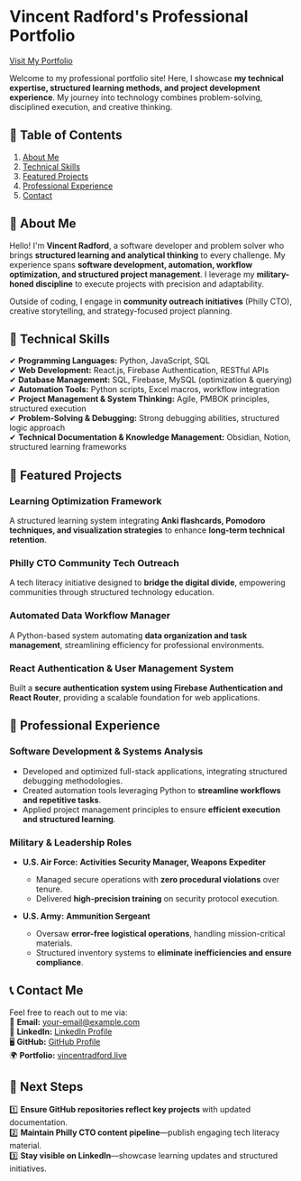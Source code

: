 # Vincent Radford's Professional Portfolio  
[Visit My Portfolio](https://vmradford-web.vercel.app/)  

Welcome to my professional portfolio site! Here, I showcase **my technical expertise, structured learning methods, and project development experience**. My journey into technology combines problem-solving, disciplined execution, and creative thinking.  

## 🚀 Table of Contents  
1. [About Me](#about-me)  
2. [Technical Skills](#technical-skills)  
3. [Featured Projects](#featured-projects)  
4. [Professional Experience](#professional-experience)  
5. [Contact](#contact)  

## 🧩 About Me  
Hello! I'm **Vincent Radford**, a software developer and problem solver who brings **structured learning and analytical thinking** to every challenge. My experience spans **software development, automation, workflow optimization, and structured project management**. I leverage my **military-honed discipline** to execute projects with precision and adaptability.  

Outside of coding, I engage in **community outreach initiatives** (Philly CTO), creative storytelling, and strategy-focused project planning.  

## 🔧 Technical Skills  
✔ **Programming Languages:** Python, JavaScript, SQL  
✔ **Web Development:** React.js, Firebase Authentication, RESTful APIs  
✔ **Database Management:** SQL, Firebase, MySQL (optimization & querying)  
✔ **Automation Tools:** Python scripts, Excel macros, workflow integration  
✔ **Project Management & System Thinking:** Agile, PMBOK principles, structured execution  
✔ **Problem-Solving & Debugging:** Strong debugging abilities, structured logic approach  
✔ **Technical Documentation & Knowledge Management:** Obsidian, Notion, structured learning frameworks  

## 🚀 Featured Projects  
### Learning Optimization Framework  
A structured learning system integrating **Anki flashcards, Pomodoro techniques, and visualization strategies** to enhance **long-term technical retention**.  

### Philly CTO Community Tech Outreach  
A tech literacy initiative designed to **bridge the digital divide**, empowering communities through structured technology education.  

### Automated Data Workflow Manager  
A Python-based system automating **data organization and task management**, streamlining efficiency for professional environments.  

### React Authentication & User Management System  
Built a **secure authentication system using Firebase Authentication and React Router**, providing a scalable foundation for web applications.  

## 📌 Professional Experience  
### Software Development & Systems Analysis  
- Developed and optimized full-stack applications, integrating structured debugging methodologies.  
- Created automation tools leveraging Python to **streamline workflows and repetitive tasks**.  
- Applied project management principles to ensure **efficient execution and structured learning**.  

### Military & Leadership Roles  
- **U.S. Air Force:** **Activities Security Manager, Weapons Expediter**  
  - Managed secure operations with **zero procedural violations** over tenure.  
  - Delivered **high-precision training** on security protocol execution.  

- **U.S. Army:** **Ammunition Sergeant**  
  - Oversaw **error-free logistical operations**, handling mission-critical materials.  
  - Structured inventory systems to **eliminate inefficiencies and ensure compliance**.  

## 📞 Contact Me  
Feel free to reach out to me via:  
📧 **Email:** [your-email@example.com](mailto:your-email@example.com)  
💼 **LinkedIn:** [LinkedIn Profile](https://www.linkedin.com/in/vincentradford)  
🖥 **GitHub:** [GitHub Profile](https://github.com/rajahwu)  
🌍 **Portfolio:** [vincentradford.live](https://vmradford-web.vercel.app/)  

## 🎯 Next Steps  
1️⃣ **Ensure GitHub repositories reflect key projects** with updated documentation.  
2️⃣ **Maintain Philly CTO content pipeline**—publish engaging tech literacy material.  
3️⃣ **Stay visible on LinkedIn**—showcase learning updates and structured initiatives.  

